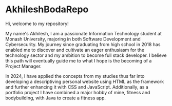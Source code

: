 # AkhileshBodaRepo
Hi, welcome to my repository!

My name's Akhilesh, I am a passionate Information Technology student at Monash University, majoring in both Software Development and Cybersecurity. My journey since graduating from high school in 2018 has enabled me to discover and cultivate an eager enthusiasm for the technology sector and my ambition to become full stack developer. I believe this path will eventually guide me to what I hope is the becoming of a Project Manager.

In 2024, I have applied the concepts from my studies thus far into developing a descriptiving personal website using HTML as the framework and further enhancing it with CSS and JavaScript. Additionally, as a portfolio project I have combined a major hobby of mine, fitness and bodybuilding, with Java to create a fitness app.
